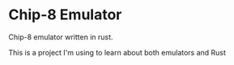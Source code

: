# Chip-8 Emulator
Chip-8 emulator written in rust.

This is a project I'm using to learn about both emulators and Rust
